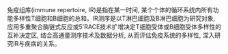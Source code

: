 免疫组库(immune repertoire, IR)是指在某一时间, 某个个体的循环系统内所有功能多样性T细胞和B细胞的总和。IR测序是以T淋巴细胞及B淋巴细胞为研究对象, 应用多重聚合酶链式反应或5'RACE技术扩增决定T细胞受体或B细胞受体多样性的互补决定区, 结合高通量测序技术及数据分析, 从而评估免疫系统的多样性, 深入研究IR与疾病的关系。
